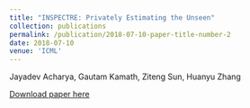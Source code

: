 ```yaml
---
title: "INSPECTRE: Privately Estimating the Unseen"
collection: publications
permalink: /publication/2018-07-10-paper-title-number-2
date: 2018-07-10
venue: 'ICML'
---
```



Jayadev Acharya, Gautam Kamath, Ziteng Sun, Huanyu Zhang 

[Download paper here](http://proceedings.mlr.press/v89/acharya19a.html)
